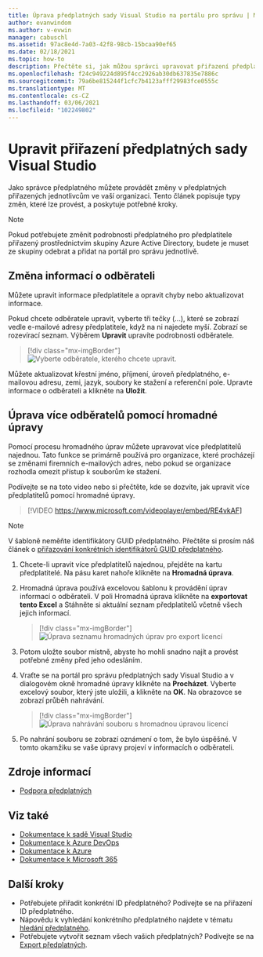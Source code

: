 ```yaml
---
title: Úprava předplatných sady Visual Studio na portálu pro správu | Microsoft Docs
author: evanwindom
ms.author: v-evwin
manager: cabuschl
ms.assetid: 97ac8e4d-7a03-42f8-98cb-15bcaa90ef65
ms.date: 02/18/2021
ms.topic: how-to
description: Přečtěte si, jak můžou správci upravovat přiřazení předplatného.
ms.openlocfilehash: f24c949224d895f4cc2926ab30db637835e7886c
ms.sourcegitcommit: 79a6be815244f1cfc7b4123afff29983fce0555c
ms.translationtype: MT
ms.contentlocale: cs-CZ
ms.lasthandoff: 03/06/2021
ms.locfileid: "102249802"
---
```

# <a name="edit-visual-studio-subscription-assignments"></a>Upravit přiřazení předplatných sady Visual Studio
Jako správce předplatného můžete provádět změny v předplatných přiřazených jednotlivcům ve vaší organizaci.  Tento článek popisuje typy změn, které lze provést, a poskytuje potřebné kroky.

   > [!NOTE]
   > Pokud potřebujete změnit podrobnosti předplatného pro předplatitele přiřazený prostřednictvím skupiny Azure Active Directory, budete je muset ze skupiny odebrat a přidat na portál pro správu jednotlivě.  

## <a name="change-subscriber-information"></a>Změna informací o odběrateli
Můžete upravit informace předplatitele a opravit chyby nebo aktualizovat informace.

Pokud chcete odběratele upravit, vyberte tři tečky (...), které se zobrazí vedle e-mailové adresy předplatitele, když na ni najedete myší. Zobrazí se rozevírací seznam.  Výběrem **Upravit** upravíte podrobnosti odběratele. 
> [!div class="mx-imgBorder"]
> ![Vyberte odběratele, kterého chcete upravit.](_img/edit-license/select-subscriber.png "Klikněte na tlačítko se třemi tečkami a vyberte možnost Upravit.")

Můžete aktualizovat křestní jméno, příjmení, úroveň předplatného, e-mailovou adresu, zemi, jazyk, soubory ke stažení a referenční pole. Upravte informace o odběrateli a klikněte na **Uložit**.

## <a name="edit-multiple-subscribers-using-bulk-edit"></a>Úprava více odběratelů pomocí hromadné úpravy

Pomocí procesu hromadného úprav můžete upravovat více předplatitelů najednou. Tato funkce se primárně používá pro organizace, které procházejí se změnami firemních e-mailových adres, nebo pokud se organizace rozhodla omezit přístup k souborům ke stažení.

Podívejte se na toto video nebo si přečtěte, kde se dozvíte, jak upravit více předplatitelů pomocí hromadné úpravy. 
<br>

> [!VIDEO https://www.microsoft.com/videoplayer/embed/RE4vkAF]

> [!NOTE]
> V šabloně neměňte identifikátory GUID předplatného. Přečtěte si prosím náš článek o [přiřazování konkrétních identifikátorů GUID předplatného](assign-guid.md).

1. Chcete-li upravit více předplatitelů najednou, přejděte na kartu předplatitelé. Na pásu karet nahoře klikněte na **Hromadná úprava**.

2. Hromadná úprava používá excelovou šablonu k provádění úprav informací o odběrateli. V poli Hromadná úprava klikněte na **exportovat tento Excel** a Stáhněte si aktuální seznam předplatitelů včetně všech jejich informací.
   > [!div class="mx-imgBorder"]
   > ![Úprava seznamu hromadných úprav pro export licencí](_img/edit-license/edit-license-bulk-edit-export.png "Kliknutím na exportovat tento Excel vytvořte seznam aktuálních předplatných.")

3. Potom uložte soubor místně, abyste ho mohli snadno najít a provést potřebné změny před jeho odesláním. 

4. Vraťte se na portál pro správu předplatných sady Visual Studio a v dialogovém okně hromadné úpravy klikněte na **Procházet**. Vyberte excelový soubor, který jste uložili, a klikněte na **OK**. Na obrazovce se zobrazí průběh nahrávání.
   > [!div class="mx-imgBorder"]
   > ![Úprava nahrávání souboru s hromadnou úpravou licencí](_img/edit-license/edit-license-bulk-file-upload1.png "Přejděte do umístění dokončeného souboru aplikace Excel, vyberte jej a klikněte na tlačítko OK.")

5. Po nahrání souboru se zobrazí oznámení o tom, že bylo úspěšné. V tomto okamžiku se vaše úpravy projeví v informacích o odběrateli.

## <a name="resources"></a>Zdroje informací
- [Podpora předplatných](https://visualstudio.microsoft.com/subscriptions/support/)

## <a name="see-also"></a>Viz také
- [Dokumentace k sadě Visual Studio](/visualstudio/)
- [Dokumentace k Azure DevOps](/azure/devops/)
- [Dokumentace k Azure](/azure/)
- [Dokumentace k Microsoft 365](/microsoft-365/)

## <a name="next-steps"></a>Další kroky
- Potřebujete přiřadit konkrétní ID předplatného? Podívejte se na přiřazení ID předplatného. 
- Nápovědu k vyhledání konkrétního předplatného najdete v tématu [hledání předplatného](search-license.md).
- Potřebujete vytvořit seznam všech vašich předplatných?  Podívejte se na [Export předplatných](exporting-subscriptions.md).